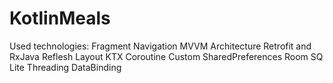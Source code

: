 # KotlinMeals
Used technologies: 
Fragment
Navigation
MVVM Architecture
Retrofit and RxJava
Reflesh Layout
KTX
Coroutine
Custom SharedPreferences
Room SQ Lite
Threading
DataBinding
